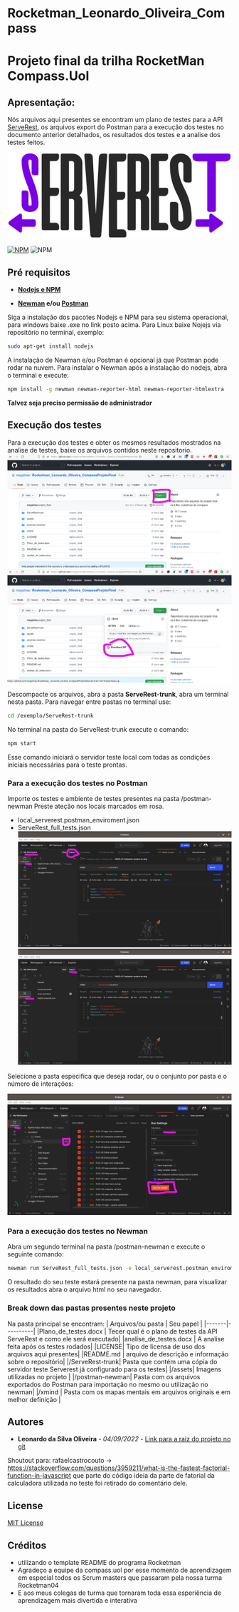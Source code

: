 # Rocketman_Leonardo_Oliveira_Compass
# __Projeto final da trilha RocketMan Compass.Uol__

## Apresentação:

Nós arquivos aqui presentes se encontram um plano de testes para a API [ServeRest](https://serverest.dev/), os arquivos export do Postman para a execução dos testes no documento anterior detalhados, os resultados dos testes e a analise dos testes feitos.

![serverest](./assets/serverest.png)

[![NPM](https://img.shields.io/badge/license-MIT-brightgreen)](https://github.com/mayphias/Rocketman_Leonardo_Oliveira_CompassProjetoFinal/blob/main/LICENSE) ![NPM](https://img.shields.io/badge/Version-0.1-blue)


## Pré requisitos

* [**Nodejs e NPM**](https://nodejs.org/en/download/)

* **[Newman](https://www.npmjs.com/package/newman) e/ou [Postman](https://www.postman.com/)**

Siga a instalação dos pacotes Nodejs e NPM para seu sistema operacional, para windows baixe .exe no link posto acima.
Para Linux baixe Nojejs via repositório no terminal, exemplo:
```bash
sudo apt-get install nodejs
```
A instalação de Newman e/ou Postman é opcional já que Postman pode rodar na nuvem.
Para instalar o Newman após a instalação do nodejs, abra o terminal e execute:
```bash
npm install -g newman newman-reporter-html newman-reporter-htmlextra
```
__Talvez seja preciso permissão de administrador__

## Execução dos testes

Para a execução dos testes e obter os mesmos resultados mostrados na analise de testes, baixe os arquivos contidos neste repositorio.
![Git1](./assets/git_screenshot_1.png)
![Git2](./assets/git_screenshot_2.png)

Descompacte os arquivos, abra a pasta __ServeRest-trunk__, abra um terminal nesta pasta.
Para navegar entre pastas no terminal use:
```bash
cd /exemplo/ServeRest-trunk
```
No terminal na pasta do ServeRest-trunk execute o comando:
```bash
npm start
```
Esse comando iniciará o servidor teste local com todas as condições iniciais necessárias para o teste prontas.

### __Para a execução dos testes no Postman__

Importe os testes e ambiente de testes presentes na pasta /postman-newman
Preste ateção nos locais marcados em rosa.
* local_serverest.postman_enviroment.json
* ServeRest_full_tests.json
![Postman1](./assets/postman_screenshot.png)
![Postman2](./assets/postman_screenshot_2.png)

Selecione a pasta especifica que deseja rodar, ou o conjunto por pasta e o número de interações:

![Postman3](./assets/postman_screenshot_3.png)

### __Para a execução dos testes no Newman__

Abra um segundo terminal na pasta /postman-newman e execute o seguinte comando:
```bash
newman run ServeRest_full_tests.json -e local_serverest.postman_enviroment.json -n 5 -r htmlextra
```
O resultado do seu teste estará presente na pasta newman, para visualizar os resultados abra o arquivo html no seu navegador.



### Break down das pastas presentes neste projeto

Na pasta principal se encontram:
| Arquivos/ou pasta | Seu papel | 
|-------|----------|
|Plano_de_testes.docx | Tecer qual é o plano de testes da API ServeRest e como ele será executado| 
|analise_de_testes.docx | A analise feita após os testes rodados|
|LICENSE| Tipo de licensa de uso dos arquivos aqui presentes|
|README.md | arquivo de descrição e informação sobre o repositório|
|/ServeRest-trunk| Pasta que contém uma cópia do servidor teste Serverest já configurado para os testes|
|/assets| Imagens utilizadas no projeto |
|/postman-newman| Pasta com os arquivos exportados do Postman para importação no mesmo ou utilização no newman|
|/xmind | Pasta com os mapas mentais em arquivos originais e em melhor definição |


## Autores

* **Leonardo da Silva Oliveira** - *04/09/2022* - [Link para a raiz do projeto no git](https://github.com/mayphias/Rocketman_Leonardo_Oliveira_CompassProjetoFinal)

Shoutout para: rafaelcastrocouto -> https://stackoverflow.com/questions/3959211/what-is-the-fastest-factorial-function-in-javascript que parte do código ideia da parte de fatorial da calculadora utilizada no teste foi retirado do comentário dele.


## License

[MIT License](./LICENSE)

## Créditos

* utilizando o template README do programa Rocketman
* Agradeço a equipe da compass.uol por esse momento de aprendizagem em especial todos os Scrum masters que passaram pela nossa turma Rocketman04
* E aos meus colegas de turma que tornaram toda essa esperiência de aprendizagem mais divertida e interativa